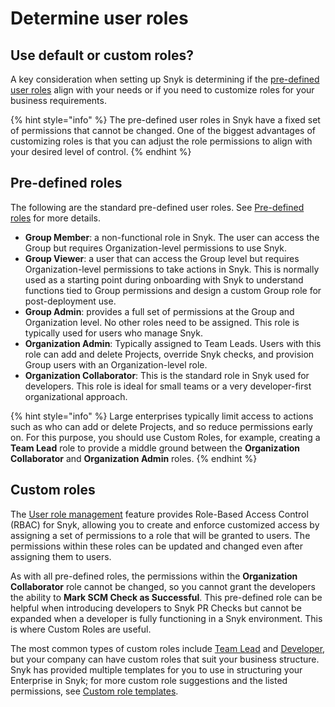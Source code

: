 # Determine user roles

## Use default or custom roles?

A key consideration when setting up Snyk is determining if the [pre-defined user roles](../../../admin/user-roles/pre-defined-roles.md) align with your needs or if you need to customize roles for your business requirements.

{% hint style="info" %}
The pre-defined user roles in Snyk have a fixed set of permissions that cannot be changed. One of the biggest advantages of customizing roles is that you can adjust the role permissions to align with your desired level of control.&#x20;
{% endhint %}

## Pre-defined roles

The following are the standard pre-defined user roles. See [Pre-defined roles](../../../admin/user-roles/pre-defined-roles.md) for more details.

* **Group Member**: a non-functional role in Snyk. The user can access the Group but requires Organization-level permissions to use Snyk.
* **Group Viewer**: a user that can access the Group level but requires Organization-level permissions to take actions in Snyk. This is normally used as a starting point during onboarding with Snyk to understand functions tied to Group permissions and design a custom Group role for post-deployment use.
* **Group Admin**: provides a full set of permissions at the Group and Organization level. No other roles need to be assigned. This role is typically used for users who manage Snyk.
* **Organization Admin**: Typically assigned to Team Leads. Users with this role can add and delete Projects, override Snyk checks, and provision Group users with an Organization-level role.
* **Organization Collaborator**: This is the standard role in Snyk used for developers. This role is ideal for small teams or a very developer-first organizational approach.

{% hint style="info" %}
Large enterprises typically limit access to actions such as who can add or delete Projects, and so reduce permissions early on. For this purpose, you should use Custom Roles, for example, creating a **Team Lead** role to provide a middle ground between the **Organization Collaborator** and **Organization Admin** roles.
{% endhint %}

## Custom roles

The [User role management](../../../admin/user-roles/user-role-management.md) feature provides Role-Based Access Control (RBAC) for Snyk, allowing you to create and enforce customized access by assigning a set of permissions to a role that will be granted to users. The permissions within these roles can be updated and changed even after assigning them to users.

As with all pre-defined roles, the permissions within the **Organization Collaborator** role cannot be changed, so you cannot grant the developers the ability to **Mark SCM Check as Successful**. This pre-defined role can be helpful when introducing developers to Snyk PR Checks but cannot be expanded when a developer is fully functioning in a Snyk environment. This is where Custom Roles are useful.

The most common types of custom roles include [Team Lead](../../../admin/user-roles/custom-role-templates/team-lead-role-template.md) and [Developer](../../../admin/user-roles/custom-role-templates/developer-role-template.md), but your company can have custom roles that suit your business structure. Snyk has provided multiple templates for you to use in structuring your Enterprise in Snyk; for more custom role suggestions and the listed permissions, see [Custom role templates](../../../admin/user-roles/custom-role-templates/).
